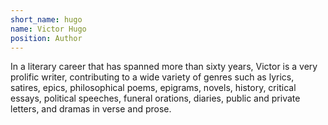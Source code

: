 ```yaml
---
short_name: hugo
name: Victor Hugo
position: Author
---
```


In a literary career that has spanned more than sixty years, Victor is a very
prolific writer, contributing to a wide variety of genres such as lyrics,
satires, epics, philosophical poems, epigrams, novels, history, critical essays,
political speeches, funeral orations, diaries, public and private letters, and
dramas in verse and prose.
